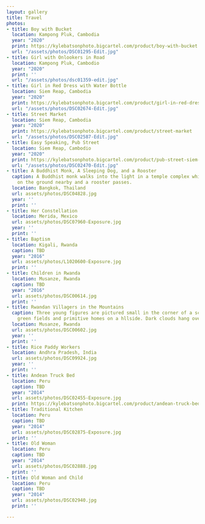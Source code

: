 ```yaml
---
layout: gallery
title: Travel
photos:
- title: Boy with Bucket
  location: Kampong Pluk, Cambodia
  year: "2020"
  print: https://kylebatsonphoto.bigcartel.com/product/boy-with-bucket
  url: "/assets/photos/DSC01295-Edit.jpg"
- title: Girl with Onlookers in Road
  location: Kampong Pluk, Cambodio
  year: "2020"
  print: ''
  url: "/assets/photos/dsc01359-edit.jpg"
- title: Girl in Red Dress with Water Bottle
  location: Siem Reap, Cambodia
  year: "2020"
  print: https://kylebatsonphoto.bigcartel.com/product/girl-in-red-dress-with-water-bottle
  url: "/assets/photos/DSC02674-Edit.jpg"
- title: Street Market
  location: Siem Reap, Cambodia
  year: "2020"
  print: https://kylebatsonphoto.bigcartel.com/product/street-market
  url: "/assets/photos/DSC02587-Edit.jpg"
- title: Easy Speaking, Pub Street
  location: Siem Reap, Cambodio
  year: "2020"
  print: https://kylebatsonphoto.bigcartel.com/product/pub-street-siem-reap-cambodi
  url: "/assets/photos/DSC02470-Edit.jpg"
- title: A Buddhist Monk, A Sleeping Dog, and a Rooster
  caption: A Buddhist monk walks into the light in a temple complex while a dog sleeps
    on the ground nearby and a rooster passes.
  location: Bangkok, Thailand
  url: assets/photos/DSC04828.jpg
  year: ''
  print: ''
- title: Her Constellation
  location: Merida, Mexico
  url: assets/photos/DSC07960-Exposure.jpg
  year: ''
  print: ''
- title: Baptism
  location: Kigali, Rwanda
  caption: TBD
  year: "2016"
  url: assets/photos/L1020600-Exposure.jpg
  print: ''
- title: Children in Rwanda
  location: Musanze, Rwanda
  caption: TBD
  year: "2016"
  url: assets/photos/DSC00614.jpg
  print: ''
- title: Rwandan Villagers in the Mountains
  caption: Three young figures are pictured small in the corner of a scene amongst
    green fields and primitive homes on a hllside. Dark clouds hang overhead.
  location: Musanze, Rwanda
  url: assets/photos/DSC00602.jpg
  year: ''
  print: ''
- title: Rice Paddy Workers
  location: Andhra Pradesh, India
  url: assets/photos/DSC09924.jpg
  year: ''
  print: ''
- title: Andean Truck Bed
  location: Peru
  caption: TBD
  year: "2014"
  url: assets/photos/DSC02455-Exposure.jpg
  print: https://kylebatsonphoto.bigcartel.com/product/andean-truck-bed
- title: Traditional Kitchen
  location: Peru
  caption: TBD
  year: "2014"
  url: assets/photos/DSC02875-Exposure.jpg
  print: ''
- title: Old Woman
  location: Peru
  caption: TBD
  year: "2014"
  url: assets/photos/DSC02888.jpg
  print: ''
- title: Old Woman and Child
  location: Peru
  caption: TBD
  year: "2014"
  url: assets/photos/DSC02940.jpg
  print: ''

---
```

